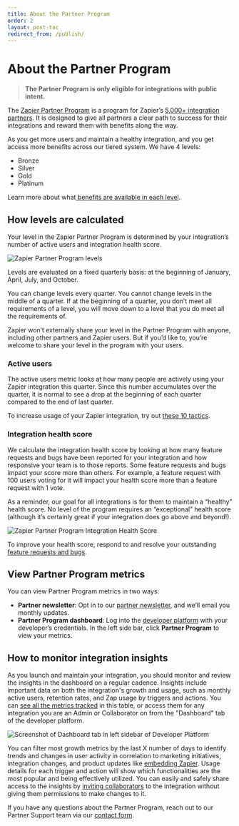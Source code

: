 ```yaml
---
title: About the Partner Program
order: 2
layout: post-toc
redirect_from: /publish/
---
```

# About the Partner Program

> **The Partner Program is only eligible for integrations with public intent.**

The [Zapier Partner Program](https://zapier.com/platform/partner-program) is a program for Zapier’s [5,000+ integration partners](https://zapier.com/apps). It is designed to give all partners a clear path to success for their integrations and reward them with benefits along the way.

As you get more users and maintain a healthy integration, and you get access more benefits across our tiered system. We have 4 levels:


* Bronze
* Silver
* Gold
* Platinum

Learn more about what[ benefits are available in each level](https://zapier.com/platform/partner-program).


## How levels are calculated

Your level in the Zapier Partner Program is determined by your integration’s number of active users and integration health score.

![Zapier Partner Program levels](https://cdn.zapier.com/storage/photos/f050f5e3c39829a08a016c42ef5c491b.png)

Levels are evaluated on a fixed quarterly basis: at the beginning of January, April, July, and October.

You can change levels every quarter. You cannot change levels in the middle of a quarter. If at the beginning of a quarter, you don’t meet all requirements of a level, you will move down to a level that you do meet all the requirements of.


Zapier won’t externally share your level in the Partner Program with anyone, including other partners and Zapier users. But if you’d like to, you’re welcome to share your level in the program with your users.

### Active users

The active users metric looks at how many people are actively using your Zapier integration this quarter. Since this number accumulates over the quarter, it is normal to see a drop at the beginning of each quarter compared to the end of last quarter.

To increase usage of your Zapier integration, try out [these 10 tactics](https://platform.zapier.com/publish/partner-program-tips).


### Integration health score

 We calculate the integration health score by looking at how many feature requests and bugs have been reported for your integration and how responsive your team is to those reports. Some feature requests and bugs impact your score more than others. For example, a feature request with 100 users voting for it will impact your health score more than a feature request with 1 vote.

As a reminder, our goal for all integrations is for them to maintain a “healthy” health score. No level of the program requires an “exceptional” health score (although it’s certainly great if your integration does go above and beyond!).

![Zapier Partner Program Integration Health Score](https://cdn.zapier.com/storage/photos/1e71ec2a31c0cdecf7880f4ac1f4915d.gif)

To improve your health score, respond to and resolve your outstanding [feature requests and bugs](https://platform.zapier.com/manage/user-feedback).


## View Partner Program metrics

You can view Partner Program metrics in two ways:

* **Partner newsletter**: Opt in to our [partner newsletter](https://zapier.com/developer/partner-settings/email/), and we’ll email you monthly updates.
* **Partner Program dashboard**: Log into the [developer platform](https://zapier.com/developer/builder/) with your developer’s credentials. In the left side bar, click **Partner Program** to view your metrics.


## How to monitor integration insights

As you launch and maintain your integration, you should monitor and review the insights in the dashboard on a regular cadence. Insights include important data on both the integration's growth and usage, such as monthly active users, retention rates, and Zap usage by triggers and actions. You can [see all the metrics tracked](https://platform.zapier.com/manage/analyze-integration-performance#integration-insights-definitions) in this table, or access them for any integration you are an Admin or Collaborator on from the "Dashboard" tab of the developer platform.

![Screenshot of Dashboard tab in left sidebar of Developer Platform](https://cdn.zappy.app/d7a53ee12f8fb94a44edbc0f8e3195ea.png)

You can filter most growth metrics by the last X number of days to identify trends and changes in user activity in correlation to marketing initiatives, integration changes, and product updates like [embedding Zapier](https://platform.zapier.com/embed/full-zapier-experience). Usage details for each trigger and action will show which functionalities are the most popular and being effectively utilized. You can easily and safely share access to the insights by [inviting collaborators](https://platform.zapier.com/manage/invite-team-member) to the integration without giving them permissions to make changes to it.
 

  If you have any questions about the Partner Program, reach out to our Partner Support team via our [contact form](https://developer.zapier.com/contact). 